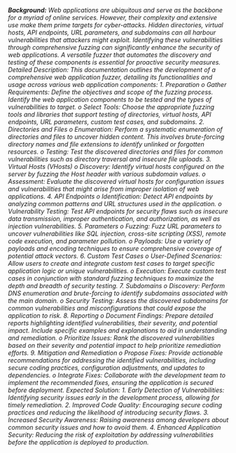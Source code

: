 ***Background:** 
Web applications are ubiquitous and serve as the backbone for a myriad of online services. However, their complexity and extensive use make them prime targets for cyber-attacks. Hidden directories, virtual hosts, API endpoints, URL parameters, and subdomains can all harbour vulnerabilities that attackers might exploit. Identifying these vulnerabilities through comprehensive fuzzing can significantly enhance the security of web applications. A versatile fuzzer that automates the discovery and testing of these components is essential for proactive security measures. Detailed Description: This documentation outlines the development of a comprehensive web application fuzzer, detailing its functionalities and usage across various web application components: 1. Preparation o Gather Requirements: Define the objectives and scope of the fuzzing process. Identify the web application components to be tested and the types of vulnerabilities to target. o Select Tools: Choose the appropriate fuzzing tools and libraries that support testing of directories, virtual hosts, API endpoints, URL parameters, custom test cases, and subdomains. 2. Directories and Files o Enumeration: Perform a systematic enumeration of directories and files to uncover hidden content. This involves brute-forcing directory names and file extensions to identify unlinked or forgotten resources. o Testing: Test the discovered directories and files for common vulnerabilities such as directory traversal and insecure file uploads. 3. Virtual Hosts (VHosts) o Discovery: Identify virtual hosts configured on the server by fuzzing the Host header with various subdomain values. o Assessment: Evaluate the discovered virtual hosts for configuration issues and vulnerabilities that might arise from improper isolation of web applications. 4. API Endpoints o Identification: Detect API endpoints by analyzing common patterns and URL structures used in the application. o Vulnerability Testing: Test API endpoints for security flaws such as insecure data transmission, improper authentication, and authorization, as well as injection vulnerabilities. 5. Parameters o Fuzzing: Fuzz URL parameters to uncover vulnerabilities like SQL injection, cross-site scripting (XSS), remote code execution, and parameter pollution. o Payloads: Use a variety of payloads and encoding techniques to ensure comprehensive coverage of potential attack vectors. 6. Custom Test Cases o User-Defined Scenarios: Allow users to create and integrate custom test cases to target specific application logic or unique vulnerabilities. o Execution: Execute custom test cases in conjunction with standard fuzzing techniques to maximize the depth and breadth of security testing. 7. Subdomains o Discovery: Perform DNS enumeration and brute-forcing to identify subdomains associated with the main domain. o Security Testing: Assess the discovered subdomains for common vulnerabilities and misconfigurations that could expose the application to risk. 8. Reporting o Document Findings: Prepare detailed reports highlighting identified vulnerabilities, their severity, and potential impact. Include specific examples and explanations to aid in understanding and remediation. o Prioritize Issues: Rank the discovered vulnerabilities based on their severity and potential impact to help prioritize remediation efforts. 9. Mitigation and Remediation o Propose Fixes: Provide actionable recommendations for addressing the identified vulnerabilities, including secure coding practices, configuration adjustments, and updates to dependencies. o Integrate Fixes: Collaborate with the development team to implement the recommended fixes, ensuring the application is secured before deployment. Expected Solution: 1. Early Detection of Vulnerabilities: Identifying security issues early in the development process, allowing for timely remediation. 2. Improved Code Quality: Encouraging secure coding practices and reducing the likelihood of introducing security flaws. 3. Increased Security Awareness: Raising awareness among developers about common security issues and how to avoid them. 4. Enhanced Application Security: Reducing the risk of exploitation by addressing vulnerabilities before the application is deployed to production.*
